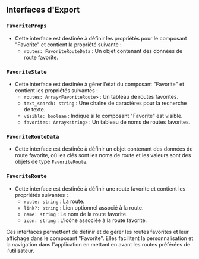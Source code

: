 ## Interfaces d'Export

### `FavoriteProps`
- Cette interface est destinée à définir les propriétés pour le composant "Favorite" et contient la propriété suivante :
  - `routes: FavoriteRouteData` : Un objet contenant des données de route favorite.

### `FavoriteState`
- Cette interface est destinée à gérer l'état du composant "Favorite" et contient les propriétés suivantes :
  - `routes: Array<FavoriteRoute>` : Un tableau de routes favorites.
  - `text_search: string` : Une chaîne de caractères pour la recherche de texte.
  - `visible: boolean` : Indique si le composant "Favorite" est visible.
  - `favorites: Array<string>` : Un tableau de noms de routes favorites.

### `FavoriteRouteData`
- Cette interface est destinée à définir un objet contenant des données de route favorite, où les clés sont les noms de route et les valeurs sont des objets de type `FavoriteRoute`.

### `FavoriteRoute`
- Cette interface est destinée à définir une route favorite et contient les propriétés suivantes :
  - `route: string` : La route.
  - `link?: string` : Lien optionnel associé à la route.
  - `name: string` : Le nom de la route favorite.
  - `icon: string` : L'icône associée à la route favorite.

Ces interfaces permettent de définir et de gérer les routes favorites et leur affichage dans le composant "Favorite". Elles facilitent la personnalisation et la navigation dans l'application en mettant en avant les routes préférées de l'utilisateur.
